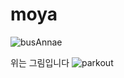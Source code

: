 # moya

![busAnnae](https://github.com/DoHoon93/moya/assets/136409096/4e3c4c5b-8d37-4110-a36f-faf5e7f53c02)

위는 그림입니다
![parkout](https://github.com/DoHoon93/moya/assets/136409096/d17fe205-21fa-4b08-9ed0-0d031f056550)
